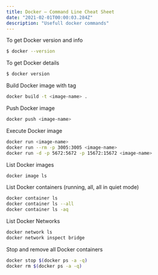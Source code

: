 ```yaml
---
title: Docker – Command Line Cheat Sheet
date: "2021-02-01T00:00:03.284Z"
description: "Usefull docker commands"
---
```


To get Docker version and info

```bash
$ docker --version
```

To get Docker details

```bash
$ docker version
```

Build Docker image with tag

```bash
docker build -t <image-name> .
```

Push Docker image

```bash
docker push <image-name>
```

Execute Docker image

```bash
docker run <image-name>
docker run --rm -p 3005:3005 <image-name>
docker run -d -p 5672:5672 -p 15672:15672 <image-name>
```

List Docker images

```bash
docker image ls
```

List Docker containers (running, all, all in quiet mode)

```bash
docker container ls
docker container ls --all
docker container ls -aq
```

List Docker Networks

```bash
docker network ls
docker network inspect bridge
```

Stop and remove all Docker containers

```bash
docker stop $(docker ps -a -q)
docker rm $(docker ps -a -q)
```
